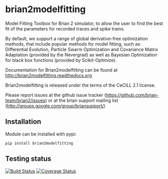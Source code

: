 brian2modelfitting
==================


Model Fitting Toolbox for Brian 2 simulator, to allow the user to find the best fit of the parameters for recorded traces and spike trains.

By default, we support a range of global derivative-free optimization methods, that include popular methods for model fitting, such as: Differential Evolution, Particle Swarm Optimization and Covariance Matrix Adaptation (provided by the Nevergrad) as well as Bayesian Optimization for black box functions (provided by Scikit-Optimize).

Documentation for Brian2modelfitting can be found at http://brian2modelfitting.readthedocs.org

Brian2modelfitting is released under the terms of the CeCILL 2.1 license.

Please report issues at the github issue tracker (https://github.com/brian-team/brian2/issues) or at the brian support mailing list (http://groups.google.com/group/briansupport/)


Installation
------------
Module can be installed with pypi:
```
pip install brian2modelfitting
```


Testing status
--------------
[![Build Status](https://github.com/brian-team/brian2modelfitting/workflows/Tests/badge.svg)](https://github.com/brian-team/brian2modelfitting/actions) 
[![Coverage Status](https://coveralls.io/repos/github/brian-team/brian2modelfitting/badge.svg?branch=master)](https://coveralls.io/github/brian-team/brian2modelfitting?branch=master)
